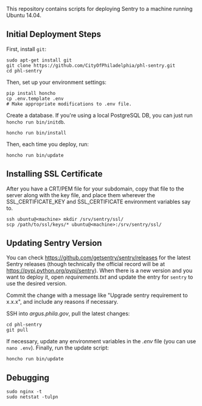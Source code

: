 This repository contains scripts for deploying Sentry to a machine running
Ubuntu 14.04.

Initial Deployment Steps
------------------------

First, install `git`:

    sudo apt-get install git
    git clone https://github.com/CityOfPhiladelphia/phl-sentry.git
    cd phl-sentry

Then, set up your environment settings:

    pip install honcho
    cp .env.template .env
    # Make appropriate modifications to .env file.

Create a database. If you're using a local PostgreSQL DB, you can just run `honcho run bin/initdb`.

    honcho run bin/install

Then, each time you deploy, run:

    honcho run bin/update


Installing SSL Certificate
--------------------------

After you have a CRT/PEM file for your subdomain, copy that file to the server
along with the key file, and place them wherever the SSL_CERTIFICATE_KEY and
SSL_CERTIFICATE environment variables say to.

    ssh ubuntu@<machine> mkdir /srv/sentry/ssl/
    scp /path/to/ssl/keys/* ubuntu@<machine>:/srv/sentry/ssl/


Updating Sentry Version
-----------------------

You can check https://github.com/getsentry/sentry/releases for the latest
Sentry releases (though technically the official record will be at
https://pypi.python.org/pypi/sentry). When there is a new version and you want
to deploy it, open *requirements.txt* and update the entry for `sentry` to use
the desired version.

Commit the change with a message like "Upgrade sentry requirement to x.x.x",
and include any reasons if necessary.

SSH into *argus.phila.gov*, pull the latest changes:

    cd phl-sentry
    git pull

If necessary, update any environment variables in the *.env* file (you can use
`nano .env`). Finally, run the update script:

    honcho run bin/update
    

Debugging
---------

    sudo nginx -t
    sudo netstat -tulpn
